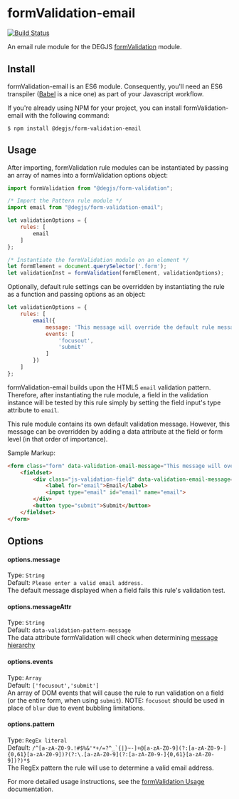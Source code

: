 # formValidation-email
[![Build Status](https://travis-ci.com/DEGJS/formValidation-email.svg?branch=master)](https://travis-ci.com/DEGJS/formValidation-email)

An email rule module for the DEGJS [formValidation](https://github.com/DEGJS/formValidation) module.


## Install
formValidation-email is an ES6 module. Consequently, you'll need an ES6 transpiler ([Babel](https://babeljs.io) is a nice one) as part of your Javascript workflow.

If you're already using NPM for your project, you can install formValidation-email with the following command:

```
$ npm install @degjs/form-validation-email
```


## Usage
After importing, formValidation rule modules can be instantiated by passing an array of names into a formValidation options object:

```js
import formValidation from "@degjs/form-validation";

/* Import the Pattern rule module */
import email from "@degjs/form-validation-email";

let validationOptions = {
    rules: [
        email
    ]
};

/* Instantiate the formValidation module on an element */
let formElement = document.querySelector('.form');
let validationInst = formValidation(formElement, validationOptions);
```

Optionally, default rule settings can be overridden by instantiating the rule as a function and passing options as an object: 
```js
let validationOptions = {
    rules: [
        email({
            message: 'This message will override the default rule message.',
            events: [
                'focusout',
                'submit'
            ]
        })
    ]
};
```

formValidation-email builds upon the HTML5 `email` validation pattern. Therefore, after instantiating the rule module, a field in the validation instance will be tested by this rule simply by setting the field input's type attribute to `email`.

This rule module contains its own default validation message. However, this message can be overridden by adding a data attribute at the field or form level (in that order of importance).

Sample Markup:
```html
<form class="form" data-validation-email-message="This message will override the default rule message.">
    <fieldset>
        <div class="js-validation-field" data-validation-email-message="This message will override both the default rule message and the form element message.">
            <label for="email">Email</label>
            <input type="email" id="email" name="email">
        </div>
        <button type="submit">Submit</button>
    </fieldset>
</form>
```


## Options

#### options.message
Type: `String`  
Default: `Please enter a valid email address.`  
The default message displayed when a field fails this rule's validation test.

#### options.messageAttr
Type: `String`  
Default: `data-validation-pattern-message`  
The data attribute formValidation will check when determining [message hierarchy](https://github.com/DEGJS/formValidation#configuring-error-messages)

#### options.events
Type: `Array`  
Default: `['focusout','submit']`  
An array of DOM events that will cause the rule to run validation on a field (or the entire form, when using `submit`). NOTE: `focusout` should be used in place of `blur` due to event bubbling limitations.

#### options.pattern
Type: `RegEx literal`  
Default: ``/^[a-zA-Z0-9.!#$%&'*+/=?^_`{|}~-]+@[a-zA-Z0-9](?:[a-zA-Z0-9-]{0,61}[a-zA-Z0-9])?(?:\.[a-zA-Z0-9](?:[a-zA-Z0-9-]{0,61}[a-zA-Z0-9])?)*$``  
The RegEx pattern the rule will use to determine a valid email address.

For more detailed usage instructions, see the [formValidation Usage](https://github.com/DEGJS/formValidation#usage) documentation.
